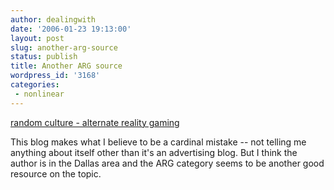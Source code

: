 ```yaml
---
author: dealingwith
date: '2006-01-23 19:13:00'
layout: post
slug: another-arg-source
status: publish
title: Another ARG source
wordpress_id: '3168'
categories:
 - nonlinear
---
```


[random culture - alternate reality gaming][1]


This blog makes what I believe to be a cardinal mistake -- not telling me
anything about itself other than it's an advertising blog. But I think the
author is in the Dallas area and the ARG category seems to be another good
resource on the topic.

   [1]: http://www.randomculture.com/random_culture/alternate_reality_gaming/index.html

   

